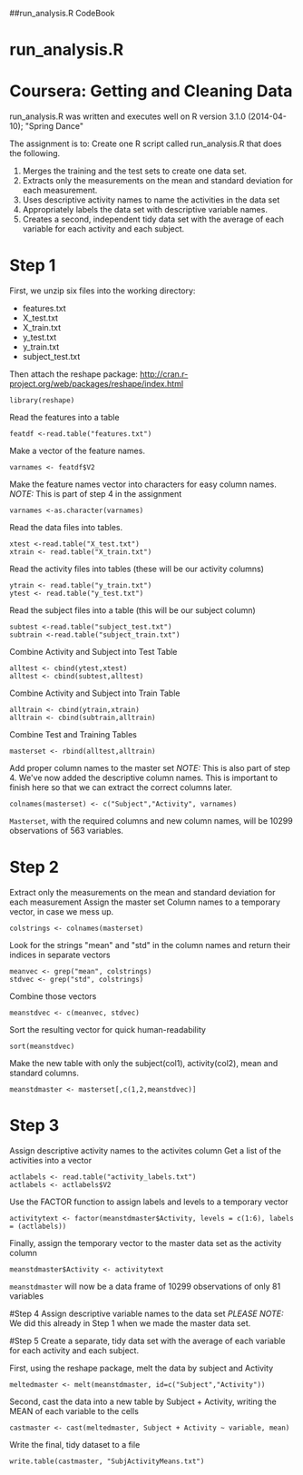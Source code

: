 ##run_analysis.R CodeBook
# run_analysis.R
# Coursera: Getting and Cleaning Data
run_analysis.R was written and executes well on R version 3.1.0 (2014-04-10); "Spring Dance"

The assignment is to:
Create one R script called run_analysis.R that does the following. 
1. Merges the training and the test sets to create one data set.
2. Extracts only the measurements on the mean and standard deviation for each measurement. 
3. Uses descriptive activity names to name the activities in the data set
4. Appropriately labels the data set with descriptive variable names. 
5. Creates a second, independent tidy data set with the average of each variable for each activity and each subject. 


# Step 1
First, we unzip six files into the working directory:
 - features.txt
 - X_test.txt
 - X_train.txt
 - y_test.txt
 - y_train.txt
 - subject_test.txt
 
Then attach the reshape package: http://cran.r-project.org/web/packages/reshape/index.html

	library(reshape)

Read the features into a table

	featdf <-read.table("features.txt")
	
Make a vector of the feature names.

	varnames <- featdf$V2
	
Make the feature names vector into characters for easy column names.
_NOTE:_ This is part of step 4 in the assignment

	varnames <-as.character(varnames)

Read the data files into tables.

	xtest <-read.table("X_test.txt")
	xtrain <- read.table("X_train.txt")

Read the activity files into tables (these will be our activity columns)

	ytrain <- read.table("y_train.txt")
	ytest <- read.table("y_test.txt")

Read the subject files into a table (this will be our subject column)

	subtest <-read.table("subject_test.txt")
	subtrain <-read.table("subject_train.txt")
	
Combine Activity and Subject into Test Table

	alltest <- cbind(ytest,xtest)
	alltest <- cbind(subtest,alltest)


Combine Activity and Subject into Train Table

	alltrain <- cbind(ytrain,xtrain)
	alltrain <- cbind(subtrain,alltrain)

Combine Test and Training Tables

	masterset <- rbind(alltest,alltrain)

Add proper column names to the master set
_NOTE:_ This is also part of step 4. We've now added the descriptive column names.
This is important to finish here so that we can extract the correct columns later.

	colnames(masterset) <- c("Subject","Activity", varnames)
	
`Masterset`, with the required columns and new column names, will be 10299 observations of 563 variables.

# Step 2
Extract only the measurements on the mean and standard deviation for each measurement
Assign the master set Column names to a temporary vector, in case we mess up.

	colstrings <- colnames(masterset)
	
Look for the strings "mean" and "std" in the column names and return their indices in separate vectors

	meanvec <- grep("mean", colstrings)
	stdvec <- grep("std", colstrings)

Combine those vectors

	meanstdvec <- c(meanvec, stdvec)
	
Sort the resulting vector for quick human-readability

	sort(meanstdvec)
	
Make the new table with only the subject(col1), activity(col2), mean and standard columns.

	meanstdmaster <- masterset[,c(1,2,meanstdvec)]

# Step 3
Assign descriptive activity names to the activites column
Get a list of the activities into a vector

	actlabels <- read.table("activity_labels.txt")
	actlabels <- actlabels$V2
	
Use the FACTOR function to assign labels and levels to a temporary vector

	activitytext <- factor(meanstdmaster$Activity, levels = c(1:6), labels = (actlabels))
	
Finally, assign the temporary vector to the master data set as the activity column

	meanstdmaster$Activity <- activitytext
	
`meanstdmaster` will now be a data frame of 10299 observations of only 81 variables
	
	
#Step 4
Assign descriptive variable names to the data set
_PLEASE NOTE:_ We did this already in Step 1 when we made the master data set.

#Step 5
Create a separate, tidy data set with the average of each variable for each activity and each subject.

First, using the reshape package, melt the data by subject and Activity

	meltedmaster <- melt(meanstdmaster, id=c("Subject","Activity"))
	
Second, cast the data into a new table by Subject + Activity, writing the MEAN of each variable to the cells

	castmaster <- cast(meltedmaster, Subject + Activity ~ variable, mean)

Write the final, tidy dataset to a file

	write.table(castmaster, "SubjActivityMeans.txt")
	
